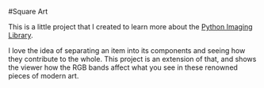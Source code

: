#Square Art 

This is a little project that I created to learn more about the <a href="http://www.pythonware.com/products/pil/">Python Imaging Library</a>.

I love the idea of separating an item into its components and seeing how they contribute to the whole. This project is an extension of that, and shows the viewer how the RGB bands affect what you see in these renowned pieces of modern art.
